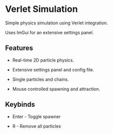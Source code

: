 # Verlet Simulation

Simple physics simulation using Verlet integration.

Uses ImGui for an extensive settings panel.

## Features

* Real-time 2D particle physics.

* Extensive settings panel and config file.

* Single particles and chains.

* Mouse controlled spawning and attraction.

## Keybinds

* Enter - Toggle spawner

* R - Remove all particles
